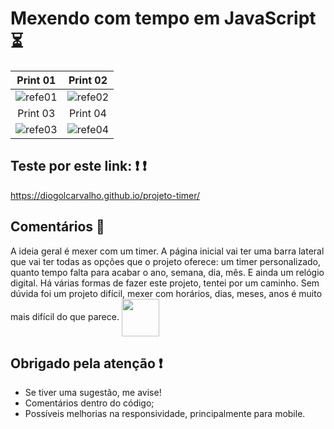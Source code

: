# Mexendo com tempo em JavaScript  ⏳

Print 01         |  Print 02
:-------------------------:|:-------------------------:
![refe01](https://user-images.githubusercontent.com/84794798/162581934-cb435e13-9dcc-4658-ab4f-9bef81701d29.jpg) |  ![refe02](https://user-images.githubusercontent.com/84794798/162581940-efc7e84a-fe02-4ff2-bbd0-4993e1d879d4.jpg)
Print 03         |  Print 04
![refe03](https://user-images.githubusercontent.com/84794798/162581947-1089308b-fb82-4346-8041-f082d7baea81.jpg)| ![refe04](https://user-images.githubusercontent.com/84794798/162581951-cae7ee77-9b4d-4973-9d4c-a57657eb1637.jpg)

  
## Teste por este link: :exclamation: :exclamation:
https://diogolcarvalho.github.io/projeto-timer/
  
## Comentários 💬
<p align="justify">
 
   A ideia geral é mexer com um timer. A página inicial vai ter uma barra lateral que vai ter todas as opções que o projeto oferece: um timer personalizado, quanto tempo falta para acabar o ano, semana, dia, mês. E ainda um relógio digital. Há várias formas de fazer este projeto, tentei por um caminho. Sem dúvida foi um projeto difícil, mexer com horários, dias, meses, anos é muito mais difícil do que parece. <img src="https://c.tenor.com/ls8f-C-dSiEAAAAC/exhausted-cant.gif" width="60px" align="center"> 

 
 </p>

## Obrigado pela atenção :exclamation:
* Se tiver uma sugestão, me avise!
* Comentários dentro do código;
* Possíveis melhorias na responsividade, principalmente para mobile.
